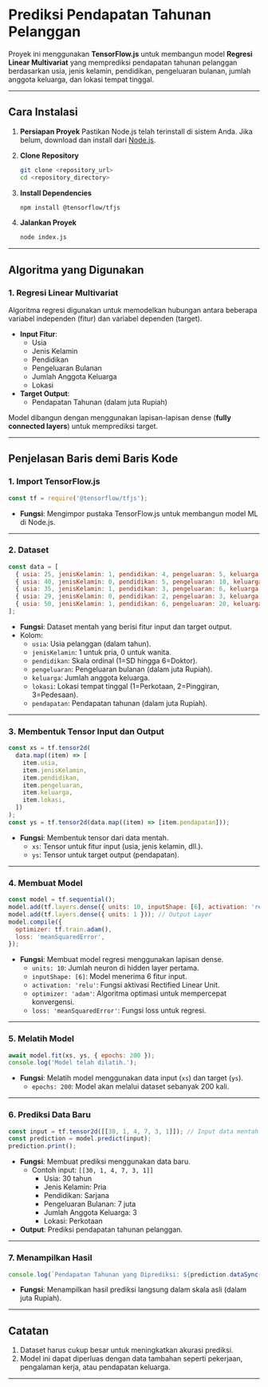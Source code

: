# **Prediksi Pendapatan Tahunan Pelanggan**

Proyek ini menggunakan **TensorFlow.js** untuk membangun model **Regresi Linear Multivariat** yang memprediksi pendapatan tahunan pelanggan berdasarkan usia, jenis kelamin, pendidikan, pengeluaran bulanan, jumlah anggota keluarga, dan lokasi tempat tinggal.

---

## **Cara Instalasi**

1. **Persiapan Proyek**
   Pastikan Node.js telah terinstall di sistem Anda. Jika belum, download dan install dari [Node.js](https://nodejs.org).

2. **Clone Repository**
   ```bash
   git clone <repository_url>
   cd <repository_directory>
   ```

3. **Install Dependencies**
   ```bash
   npm install @tensorflow/tfjs
   ```

4. **Jalankan Proyek**
   ```bash
   node index.js
   ```

---

## **Algoritma yang Digunakan**

### **1. Regresi Linear Multivariat**
Algoritma regresi digunakan untuk memodelkan hubungan antara beberapa variabel independen (fitur) dan variabel dependen (target).

- **Input Fitur**:
  - Usia
  - Jenis Kelamin
  - Pendidikan
  - Pengeluaran Bulanan
  - Jumlah Anggota Keluarga
  - Lokasi
- **Target Output**:
  - Pendapatan Tahunan (dalam juta Rupiah)

Model dibangun dengan menggunakan lapisan-lapisan dense (**fully connected layers**) untuk memprediksi target.

---

## **Penjelasan Baris demi Baris Kode**

### **1. Import TensorFlow.js**
```javascript
const tf = require('@tensorflow/tfjs');
```
- **Fungsi**: Mengimpor pustaka TensorFlow.js untuk membangun model ML di Node.js.

---

### **2. Dataset**
```javascript
const data = [
  { usia: 25, jenisKelamin: 1, pendidikan: 4, pengeluaran: 5, keluarga: 3, lokasi: 1, pendapatan: 120 },
  { usia: 40, jenisKelamin: 0, pendidikan: 5, pengeluaran: 10, keluarga: 4, lokasi: 1, pendapatan: 300 },
  { usia: 35, jenisKelamin: 1, pendidikan: 3, pengeluaran: 6, keluarga: 5, lokasi: 2, pendapatan: 200 },
  { usia: 29, jenisKelamin: 0, pendidikan: 2, pengeluaran: 3, keluarga: 2, lokasi: 3, pendapatan: 80 },
  { usia: 50, jenisKelamin: 1, pendidikan: 6, pengeluaran: 20, keluarga: 2, lokasi: 1, pendapatan: 500 },
];
```
- **Fungsi**: Dataset mentah yang berisi fitur input dan target output.
- Kolom:
  - `usia`: Usia pelanggan (dalam tahun).
  - `jenisKelamin`: 1 untuk pria, 0 untuk wanita.
  - `pendidikan`: Skala ordinal (1=SD hingga 6=Doktor).
  - `pengeluaran`: Pengeluaran bulanan (dalam juta Rupiah).
  - `keluarga`: Jumlah anggota keluarga.
  - `lokasi`: Lokasi tempat tinggal (1=Perkotaan, 2=Pinggiran, 3=Pedesaan).
  - `pendapatan`: Pendapatan tahunan (dalam juta Rupiah).

---

### **3. Membentuk Tensor Input dan Output**
```javascript
const xs = tf.tensor2d(
  data.map((item) => [
    item.usia,
    item.jenisKelamin,
    item.pendidikan,
    item.pengeluaran,
    item.keluarga,
    item.lokasi,
  ])
);
const ys = tf.tensor2d(data.map((item) => [item.pendapatan]));
```
- **Fungsi**: Membentuk tensor dari data mentah.
  - `xs`: Tensor untuk fitur input (usia, jenis kelamin, dll.).
  - `ys`: Tensor untuk target output (pendapatan).

---

### **4. Membuat Model**
```javascript
const model = tf.sequential();
model.add(tf.layers.dense({ units: 10, inputShape: [6], activation: 'relu' })); // Hidden Layer
model.add(tf.layers.dense({ units: 1 })); // Output Layer
model.compile({
  optimizer: tf.train.adam(),
  loss: 'meanSquaredError',
});
```
- **Fungsi**: Membuat model regresi menggunakan lapisan dense.
  - `units: 10`: Jumlah neuron di hidden layer pertama.
  - `inputShape: [6]`: Model menerima 6 fitur input.
  - `activation: 'relu'`: Fungsi aktivasi Rectified Linear Unit.
  - `optimizer: 'adam'`: Algoritma optimasi untuk mempercepat konvergensi.
  - `loss: 'meanSquaredError'`: Fungsi loss untuk regresi.

---

### **5. Melatih Model**
```javascript
await model.fit(xs, ys, { epochs: 200 });
console.log('Model telah dilatih.');
```
- **Fungsi**: Melatih model menggunakan data input (`xs`) dan target (`ys`).
  - `epochs: 200`: Model akan melalui dataset sebanyak 200 kali.

---

### **6. Prediksi Data Baru**
```javascript
const input = tf.tensor2d([[30, 1, 4, 7, 3, 1]]); // Input data mentah
const prediction = model.predict(input);
prediction.print();
```
- **Fungsi**: Membuat prediksi menggunakan data baru.
  - Contoh input: `[[30, 1, 4, 7, 3, 1]]`
    - Usia: 30 tahun
    - Jenis Kelamin: Pria
    - Pendidikan: Sarjana
    - Pengeluaran Bulanan: 7 juta
    - Jumlah Anggota Keluarga: 3
    - Lokasi: Perkotaan
- **Output**: Prediksi pendapatan tahunan pelanggan.

---

### **7. Menampilkan Hasil**
```javascript
console.log(`Pendapatan Tahunan yang Diprediksi: ${prediction.dataSync()[0]} juta`);
```
- **Fungsi**: Menampilkan hasil prediksi langsung dalam skala asli (dalam juta Rupiah).

---

## **Catatan**
1. Dataset harus cukup besar untuk meningkatkan akurasi prediksi.
2. Model ini dapat diperluas dengan data tambahan seperti pekerjaan, pengalaman kerja, atau pendapatan keluarga.

---